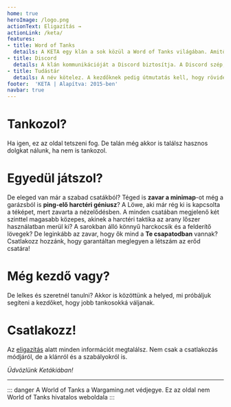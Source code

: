 ```yaml
---
home: true
heroImage: /logo.png
actionText: Eligazítás →
actionLink: /keta/
features:
- title: Word of Tanks
  details: A KETA egy klán a sok közül a Word of Tanks világában. Amitől más, hogy talán a legtalálóbb mottója van mind közül (nekünk biztos).
- title: Discord
  details: A klán kommunikációját a Discord biztosítja. A Discord szép, a Discord jó. Talán nem a túl népszerű, de lássuk mit tehetünk hogy gyengítsük a TS egyeduralmát.
- title: Tudástár
  details: A név kötelez. A kezdőknek pedig útmutatás kell, hogy rövidebb és szórakoztatóbb úton jussanak el a 8-as erőd csaták mezeije. Ha nem velünk játszol akkor is olvashatod.
footer:  'KETA | Alapítva: 2015-ben'
navbar: true
---
```


# Tankozol?
Ha igen, ez az oldal tetszeni fog. De talán még akkor is találsz hasznos dolgkat nálunk, ha nem is tankozol.

# Egyedül játszol?

De eleged van már a szabad csatákból? Téged is **zavar a minimap**-ot még a garázsból is **ping-elő harctéri géniusz**? A Löwe, aki már rég ki is kapcsolta a téképet, mert zavarta a nézelődésben. A minden csatában megjelenő két szinttel magasabb közepes, akinek a harctéri taktika az arany lőszer használatban merül ki? A sarokban álló könnyű harckocsik és a felderítő lövegek?
De leginkább az zavar, hogy ők mind a **Te csapatodban** vannak? Csatlakozz hozzánk, hogy garantáltan meglegyen a létszám az erőd csatára!

# Még kezdő vagy?

De lelkes és szeretnél tanulni? Akkor is közöttünk a helyed, mi próbáljuk segíteni a kezdőket, hogy jobb tankosokká váljanak.

# Csatlakozz!

Az [eligazítás](/keta/) alatt minden információt megtalálsz. Nem csak a csatlakozás módjáról, de a klánról és a szabályokról is.

*Üdvözlünk Ketákiában!*

<hr>

::: danger A World of Tanks a Wargaming.net védjegye.
Ez az oldal nem World of Tanks hivatalos weboldala
:::

